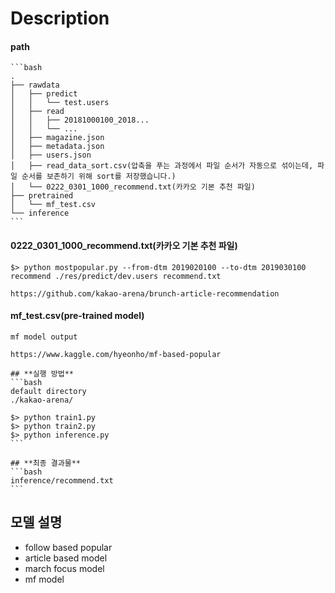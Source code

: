 # Description
#### path

```
​```bash
.
├── rawdata
│   ├── predict
│   │   └── test.users
│   ├── read
│   │   ├── 20181000100_2018...
│   │   └── ...
│   ├── magazine.json
│   ├── metadata.json
│   ├── users.json
│   ├── read_data_sort.csv(압축을 푸는 과정에서 파일 순서가 자동으로 섞이는데, 파일 순서를 보존하기 위해 sort를 저장했습니다.)
│   └── 0222_0301_1000_recommend.txt(카카오 기본 추천 파일)
├── pretrained
│   └── mf_test.csv
└── inference
​```
```



#### 0222_0301_1000_recommend.txt(카카오 기본 추천 파일)

```
$> python mostpopular.py --from-dtm 2019020100 --to-dtm 2019030100 recommend ./res/predict/dev.users recommend.txt

https://github.com/kakao-arena/brunch-article-recommendation
```

   

#### mf_test.csv(pre-trained model)

```
mf model output

https://www.kaggle.com/hyeonho/mf-based-popular
```





```
## **실행 방법**
​```bash
default directory
./kakao-arena/

$> python train1.py
$> python train2.py
$> python inference.py
​```
```



```
## **최종 결과물**
​```bash
inference/recommend.txt
​```
```



## 모델 설명

- follow based popular
- article based model
- march focus model
- mf model
